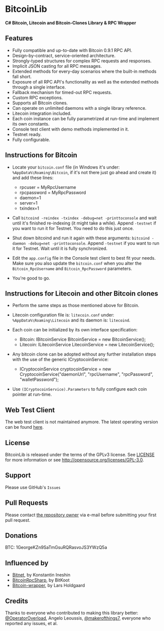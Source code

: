 BitcoinLib
==========

**C# Bitcoin, Litecoin and Bitcoin-Clones Library & RPC Wrapper**

Features
--------

- Fully compatible and up-to-date with Bitcoin 0.9.1 RPC API.
- Design-by-contract, service-oriented architecture.
- Strongly-typed structures for complex RPC requests and responses.
- Implicit JSON casting for all RPC messages.
- Extended methods for every-day scenarios where the built-in methods fall short.
- Exposure of all RPC API's functionality as well as the extended methods through a single interface.
- Fallback mechanism for timed-out RPC requests.
- Custom RPC exceptions.
- Supports all Bitcoin clones.
- Can operate on unlimited daemons with a single library reference.
- Litecoin integration included.
- Each coin instance can be fully parametrized at run-time and implement its own constants.
- Console test client with demo methods implemented in it.
- Testnet ready.
- Fully configurable.


Instructions for Bitcoin
------------------------

- Locate your `bitcoin.conf` file (in Windows it's under: `%AppData%\Roaming\Bitcoin`, if it's not there just go ahead and create it) and add these lines:
	- rpcuser = MyRpcUsername
	- rpcpassword = MyRpcPassword
	- daemon=1
	- server=1
	- txindex=1

- Call `bitcoind -reindex -txindex -debug=net -printtoconsole` and wait until it's finished re-indexing (it might take a while). Append `-testnet` if you want to run it for Testnet. You need to do this just once.

- Shut down bitcoind and run it again with these arguments: `bitcoind -daemon -debug=net -printtoconsole`. Append `-testnet` if you want to run it for Testnet. Wait until it is fully synchronized. 

- Edit the `app.config` file in the Console test client to best fit your needs. Make sure you also update the `bitcoin.conf` when you alter the `Bitcoin_RpcUsername` and `Bitcoin_RpcPassword` parameters.

- You're good to go.


Instructions for Litecoin and other Bitcoin clones
--------------------------------------------------

- Perform the same steps as those mentioned above for Bitcoin.

- Litecoin configuration file is: `litecoin.conf` under: `%AppData%\Roaming\Litecoin` and its daemon is: `litecoind`.

- Each coin can be initialized by its own interface specification:
	- Bitcoin: IBitcoinService BitcoinService = new BitcoinService(); 
	- Litecoin: ILitecoinService LitecoinService = new LitecoinService(); 

- Any bitcoin clone can be adopted without any further installation steps with the use of the generic ICryptocoinService:
	- ICryptocoinService cryptocoinService = new CryptocoinService("daemonUrl", "rpcUsername", "rpcPassword", "walletPassword");

- Use `(ICryptocoinService).Parameters` to fully configure each coin pointer at run-time. 


Web Test Client
---------------
The web test client is not maintained anymore. The latest operating version can be found [here](https://github.com/GeorgeKimionis/BitcoinLib-TestClient-Web).


License
-------

BitcoinLib is released under the terms of the GPLv3 license. See [LICENSE](LICENSE) for more information or see http://opensource.org/licenses/GPL-3.0.

Support
-------

Please use GitHub's `Issues`


Pull Requests
-------------

Please contact [the repository owner](https://github.com/GeorgeKimionis) via e-mail before submitting your first pull request.


Donations
---------

BTC: 1GeorgeKZn9SaTmGsuRQRasvoJS3YWzQ5a


Influenced by
-------------

- [Bitnet](http://bitnet.sourceforge.net), by Konstantin Ineshin
- [BitcoinRpcSharp](https://github.com/BitKoot/BitcoinRpcSharp), by BitKoot 
- [Bitcoin-wrapper](https://github.com/LarsHoldgaard/bitcoin-wrapper), by Lars Holdgaard 


Credits
-------

Thanks to everyone who contributed to making this library better: [@OperatorOverload](https://github.com/OperatorOverload), Angelo Leoussis, [@makerofthings7](https://github.com/makerofthings7), everyone who reported any issues, et al.
